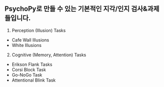## PsychoPy로 만들 수 있는 기본적인 지각/인지 검사&과제들입니다. 

1) Perception (Illusion) Tasks

  - Cafe Wall Illusions
  - White Illusions

2) Cognitive (Memory, Attention) Tasks

  - Erikson Flank Tasks
  - Corsi Block Task
  - Go-NoGo Task
  - Attentional Blink Task 
